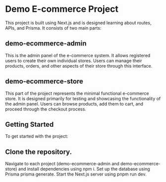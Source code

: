 # Demo E-commerce Project

This project is built using Next.js and is designed learning about routes, APIs, and Prisma. It consists of two main parts:

## demo-ecommerce-admin

This is the admin panel of the e-commerce system. It allows registered users to create their own individual stores. Users can manage their products, orders, and other aspects of their store through this interface.

## demo-ecommerce-store

This part of the project represents the minimal functional e-commerce store. It is designed primarily for testing and showcasing the functionality of the admin panel. Users can browse products, add them to cart, and proceed through the checkout process.

## Getting Started

To get started with the project:

## Clone the repository.

Navigate to each project (demo-ecommerce-admin and demo-ecommerce-store) and install dependencies using npm i.
Set up the database using Prisma prisma generate.
Start the Next.js server using pnpm run dev.

